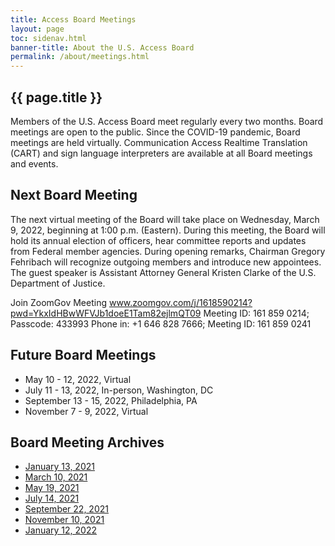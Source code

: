```yaml
---
title: Access Board Meetings
layout: page
toc: sidenav.html
banner-title: About the U.S. Access Board
permalink: /about/meetings.html
---
```


## {{ page.title }}

Members of the U.S. Access Board meet regularly every two months. Board meetings are open to the public. Since the COVID-19 pandemic, Board meetings are held virtually. Communication Access Realtime Translation (CART) and sign language interpreters are available at all Board meetings and events. 

## Next Board Meeting

The next virtual meeting of the Board will take place on Wednesday, March 9, 2022, beginning at 1:00 p.m. (Eastern).  During this meeting, the Board will hold its annual election of officers, hear committee reports and updates from Federal member agencies.  During opening remarks, Chairman Gregory Fehribach will recognize outgoing members and introduce new appointees.  The guest speaker is Assistant Attorney General Kristen Clarke of the U.S. Department of Justice.  

Join ZoomGov Meeting
www.zoomgov.com/j/1618590214?pwd=YkxIdHBwWFVJb1doeE1Tam82ejlmQT09 
Meeting ID:  161 859 0214;   Passcode:  433993
Phone in: +1 646 828 7666;   Meeting ID:  161 859 0241

## Future Board Meetings

- May 10 - 12, 2022, Virtual
- July 11 - 13, 2022, In-person, Washington, DC
- September 13 - 15, 2022, Philadelphia, PA
- November 7 - 9, 2022, Virtual

## Board Meeting Archives

- [January 13, 2021](https://www.youtube.com/watch?v=rR9RfhvM2sU&t=859s)
- [March 10, 2021](https://www.youtube.com/watch?v=xI1j1V1SyjE)
- [May 19, 2021](https://www.youtube.com/watch?v=-0YkBZZEoss)
- [July 14, 2021](https://www.youtube.com/watch?v=078ZOzcZaSs)
- [September 22, 2021](https://www.youtube.com/watch?v=VBJBi-DQRRk)
- [November 10, 2021](https://www.youtube.com/watch?v=mDKLJurVTcY)
- [January 12, 2022](https://www.youtube.com/watch?v=gJAbbPOILCg)
